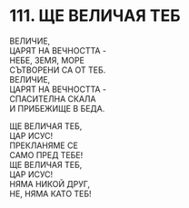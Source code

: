 # 111. ЩЕ ВЕЛИЧАЯ ТЕБ  
  
ВЕЛИЧИЕ,  
ЦАРЯТ НА ВЕЧНОСТТА -  
НЕБЕ, ЗЕМЯ, МОРЕ  
СЪТВОРЕНИ СА ОТ ТЕБ.  
ВЕЛИЧИЕ,  
ЦАРЯТ НА ВЕЧНОСТТА -  
СПАСИТЕЛНА СКАЛА  
И ПРИБЕЖИЩЕ В БЕДА.  
  
ЩЕ ВЕЛИЧАЯ ТЕБ,  
ЦАР ИСУС!  
ПРЕКЛАНЯМЕ СЕ  
САМО ПРЕД ТЕБЕ!  
ЩЕ ВЕЛИЧАЯ ТЕБ,  
ЦАР ИСУС!  
НЯМА НИКОЙ ДРУГ,  
НЕ, НЯМА КАТО ТЕБ!  
